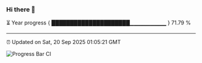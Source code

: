 ### Hi there 👋

⏳ Year progress { █████████████████████▁▁▁▁▁▁▁▁▁ } 71.79 %

---

⏰ Updated on Sat, 20 Sep 2025 01:05:21 GMT

![Progress Bar CI](https://github.com/liununu/liununu/workflows/Progress%20Bar%20CI/badge.svg)
